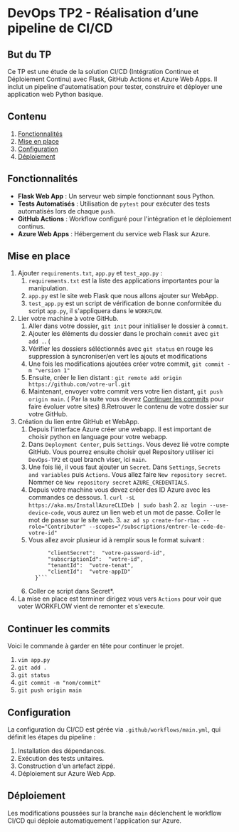 # DevOps TP2 - Réalisation d’une pipeline de CI/CD

## But du TP
Ce TP est une étude de  la solution CI/CD (Intégration Continue et Déploiement Continu) avec Flask, GitHub Actions et Azure Web Apps. Il inclut un pipeline d'automatisation pour tester, construire et déployer une application web Python basique.

## Contenu

1. [Fonctionnalités](#fonctionnalités)
2. [Mise en place](#mise-en-place)
3. [Configuration](#configuration)
4. [Déploiement](#déploiement)


## Fonctionnalités
- **Flask Web App** : Un serveur web simple fonctionnant sous Python.
- **Tests Automatisés** : Utilisation de `pytest` pour exécuter des tests automatisés lors de chaque `push`.
- **GitHub Actions** : Workflow configuré pour l'intégration et le déploiement continus.
- **Azure Web Apps** : Hébergement du service web Flask sur Azure.

## Mise en place

1. Ajouter ```requirements.txt```, ```app.py``` et ```test_app.py``` :
     1. ```requirements.txt``` est la liste des applications importantes pour la manipulation.
     2. ```app.py``` est le site web Flask que nous allons ajouter sur WebApp.
     3. ```test_app.py``` est un script de vérification de bonne conformitée du script ```app.py```, il s'appliquera dans le ```WORKFLOW```.
2. Lier votre machine à votre GitHub.
     1. Aller dans votre dossier, ```git init``` pour initialiser le dossier à ```commit```.
     3. Ajouter les éléments du dossier dans le prochain ```commit``` avec ```git add .```. (
     4. Vérifier les dossiers séléctionnés avec ```git status``` en rouge les suppression à syncroniser/en vert les ajouts et modifications
     5. Une fois les modifications ajoutées créer votre commit, ```git commit -m "version 1"```
     6. Ensuite, créer le lien distant : ```git remote add origin https://github.com/votre-url.git```
     7. Maintenant, envoyer votre commit vers votre lien distant, ```git push origin main```. ( Par la suite vous devrez [Continuer les commits](#continuer-les-commits) pour faire évoluer votre sites) 
     8.Retrouver le contenu de votre dossier sur votre GitHub.
3. Création du lien entre GitHub et WebApp.
     1. Depuis l'interface Azure créer une webapp. Il est important de choisir python en language pour votre webapp.
     2. Dans ```Deployment Center```, puis ```Settings```. Vous devez lié votre compte GitHub. Vous pourrez ensuite choisir quel Repository utiliser ici ```DevOps-TP2``` et quel branch viser, ici ```main```.
     3. Une fois lié, il vous faut ajouter un ```Secret```. Dans ```Settings```, ```Secrets and variables``` puis ```Actions```. Vous allez faire ```New repository secret```. Nommer ce ```New repository secret``` ```AZURE_CREDENTIALS```.
     4. Depuis votre machine vous devez créer des ID Azure avec les commandes ce dessous.
             1. ```curl -sL https://aka.ms/InstallAzureCLIDeb | sudo bash```
             2. ```az login --use-device-code```, vous aurez un lien web et un mot de passe. Coller le mot de passe sur le site web.
             3. ```az ad sp create-for-rbac --role="Contributor" --scopes="/subscriptions/entrer-le-code-de-votre-id"```
     5. Vous allez avoir plusieur id à remplir sous le format suivant :
        ``` {
              "clientSecret":  "votre-password-id",
              "subscriptionId":  "votre-id",
              "tenantId":  "votre-tenat",
              "clientId":  "votre-appID"
          }```
     6. Coller ce script dans Secret*.
4. La mise en place est terminer dirigez vous vers ```Actions``` pour voir que voter WORKFLOW vient de remonter et s'execute.

## Continuer les commits
Voici le commande à garder en tête pour continuer le projet.
1. ```vim app.py```
2. ```git add .```
3. ```git status```
4. ```git commit -m "nom/commit"```
5. ```git push origin main```

## Configuration
La configuration du CI/CD est gérée via `.github/workflows/main.yml`, qui définit les étapes du pipeline :

1. Installation des dépendances.
2. Exécution des tests unitaires.
3. Construction d'un artefact zippé.
4. Déploiement sur Azure Web App.

## Déploiement
Les modifications poussées sur la branche `main` déclenchent le workflow CI/CD qui déploie automatiquement l'application sur Azure.




